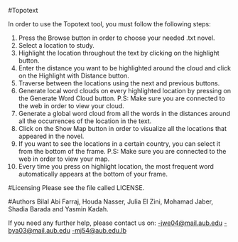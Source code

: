 #Topotext 

In order to use the Topotext  tool, you must follow the following steps:
 1. Press the Browse button in order to choose your needed .txt novel.
 2. Select a location to study.
 3. Highlight the location throughout the text by clicking on the highlight button.
 4. Enter the distance you want to be highlighted around the cloud and click on the Highlight with Distance button.
 5. Traverse between the locations using the next and previous buttons.
 6. Generate local word clouds on every highlighted location by pressing on the Generate Word Cloud button.
        P.S: Make sure you are connected to the web in order to view your cloud.
 7. Generate a global word cloud from all the words in the distances around all the occurrences of the location in the text.
 8. Click on the Show Map button in order to visualize all the locations that appeared in the novel.
 9. If you want to see the locations in a certain country, you can select it from the bottom of the frame.
        P.S: Make sure you are connected to the web in order to view your map.
10. Every time you press on highlight location, the most frequent word automatically appears at the bottom of your frame.


#Licensing
Please see the file called LICENSE.

#Authors
Bilal Abi Farraj, Houda Nasser, Julia El Zini, Mohamad Jaber, Shadia Barada and Yasmin Kadah. 


If you need any further help, please contact us on:
  -jwe04@mail.aub.edu
  -bya03@mail.aub.edu
  -mj54@aub.edu.lb


